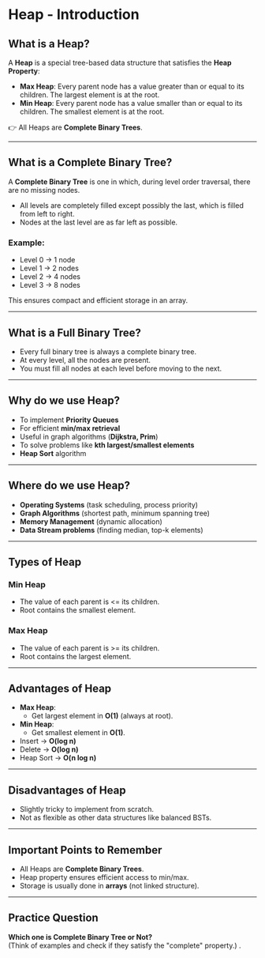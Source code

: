 
# Heap - Introduction

## What is a Heap?
A **Heap** is a special tree-based data structure that satisfies the **Heap Property**:

- **Max Heap**: Every parent node has a value greater than or equal to its children. The largest element is at the root.
- **Min Heap**: Every parent node has a value smaller than or equal to its children. The smallest element is at the root.

👉 All Heaps are **Complete Binary Trees**.

---

## What is a Complete Binary Tree?
A **Complete Binary Tree** is one in which, during level order traversal, there are no missing nodes.

- All levels are completely filled except possibly the last, which is filled from left to right.
- Nodes at the last level are as far left as possible.

### Example:
- Level 0 → 1 node  
- Level 1 → 2 nodes  
- Level 2 → 4 nodes  
- Level 3 → 8 nodes  

This ensures compact and efficient storage in an array.

---

## What is a Full Binary Tree?
- Every full binary tree is always a complete binary tree.  
- At every level, all the nodes are present.  
- You must fill all nodes at each level before moving to the next.

---

## Why do we use Heap?
- To implement **Priority Queues**
- For efficient **min/max retrieval**
- Useful in graph algorithms (**Dijkstra, Prim**)
- To solve problems like **kth largest/smallest elements**
- **Heap Sort** algorithm

---

## Where do we use Heap?
- **Operating Systems** (task scheduling, process priority)  
- **Graph Algorithms** (shortest path, minimum spanning tree)  
- **Memory Management** (dynamic allocation)  
- **Data Stream problems** (finding median, top-k elements)  

---

## Types of Heap

### Min Heap
- The value of each parent is <= its children.  
- Root contains the smallest element.

### Max Heap
- The value of each parent is >= its children.  
- Root contains the largest element.

---

## Advantages of Heap
- **Max Heap**:
  - Get largest element in **O(1)** (always at root).  
- **Min Heap**:
  - Get smallest element in **O(1)**.  
- Insert → **O(log n)**  
- Delete → **O(log n)**  
- Heap Sort → **O(n log n)**  

---

## Disadvantages of Heap
- Slightly tricky to implement from scratch.  
- Not as flexible as other data structures like balanced BSTs.  

---

## Important Points to Remember
- All Heaps are **Complete Binary Trees**.  
- Heap property ensures efficient access to min/max.  
- Storage is usually done in **arrays** (not linked structure).  

---

## Practice Question
**Which one is Complete Binary Tree or Not?**  
(Think of examples and check if they satisfy the "complete" property.)
.